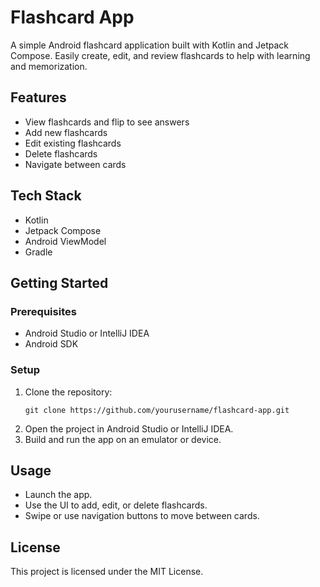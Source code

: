 # Flashcard App

A simple Android flashcard application built with Kotlin and Jetpack Compose. Easily create, edit, and review flashcards to help with learning and memorization.

## Features

- View flashcards and flip to see answers
- Add new flashcards
- Edit existing flashcards
- Delete flashcards
- Navigate between cards

## Tech Stack

- Kotlin
- Jetpack Compose
- Android ViewModel
- Gradle

## Getting Started

### Prerequisites

- Android Studio or IntelliJ IDEA
- Android SDK

### Setup

1. Clone the repository:
    ```
    git clone https://github.com/yourusername/flashcard-app.git
    ```
2. Open the project in Android Studio or IntelliJ IDEA.
3. Build and run the app on an emulator or device.

## Usage

- Launch the app.
- Use the UI to add, edit, or delete flashcards.
- Swipe or use navigation buttons to move between cards.

## License

This project is licensed under the MIT License.
